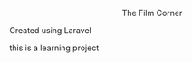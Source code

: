 <p align="center">
 The Film Corner
 </p>

 <p>Created using Laravel</p>
 <p>this is a learning project</p>
